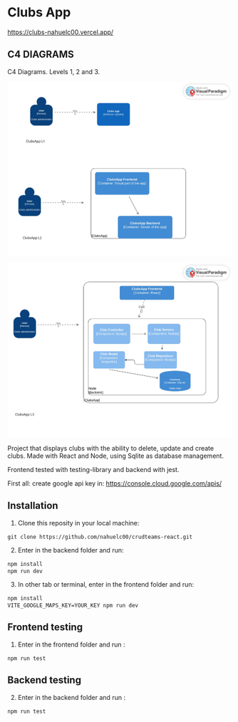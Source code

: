 # Clubs App
https://clubs-nahuelc00.vercel.app/

## C4 DIAGRAMS 
C4 Diagrams. Levels 1, 2 and 3.

![](./C4-DIAGRAM_L1-L2.jpg)

![](./C4-DIAGRAM_L3.jpg)

Project that displays clubs with the ability to delete, update and create clubs.
Made with React and Node, using Sqlite as database management.

Frontend tested with testing-library and backend with jest.

First all: create google api key in: https://console.cloud.google.com/apis/

## Installation

1. Clone this reposity in your local machine: 
    
```
git clone https://github.com/nahuelc00/crudteams-react.git
```

2. Enter in the backend folder and run:

```
npm install
npm run dev
```  

3. In other tab or terminal, enter in the frontend folder and run:

```
npm install
VITE_GOOGLE_MAPS_KEY=YOUR_KEY npm run dev
```  

## Frontend testing

1. Enter in the frontend folder and run : 
 ```
npm run test
```  

## Backend testing

2. Enter in the backend folder and run : 
 ```
npm run test
```  

